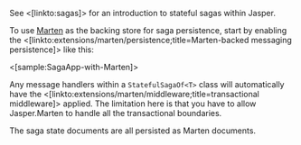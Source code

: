 <!--title:Marten Backed Saga Persistence-->

See <[linkto:sagas]> for an introduction to stateful sagas within Jasper.

To use [Marten](http://jasperfx.github.io/marten) as the backing store for saga persistence, start by enabling
the <[linkto:extensions/marten/persistence;title=Marten-backed messaging persistence]> like this:

<[sample:SagaApp-with-Marten]>

Any message handlers within a `StatefulSagaOf<T>` class will automatically have the <[linkto:extensions/marten/middleware;title=transactional middleware]>
applied. The limitation here is that you have to allow Jasper.Marten to handle all the transactional boundaries.

The saga state documents are all persisted as Marten documents.